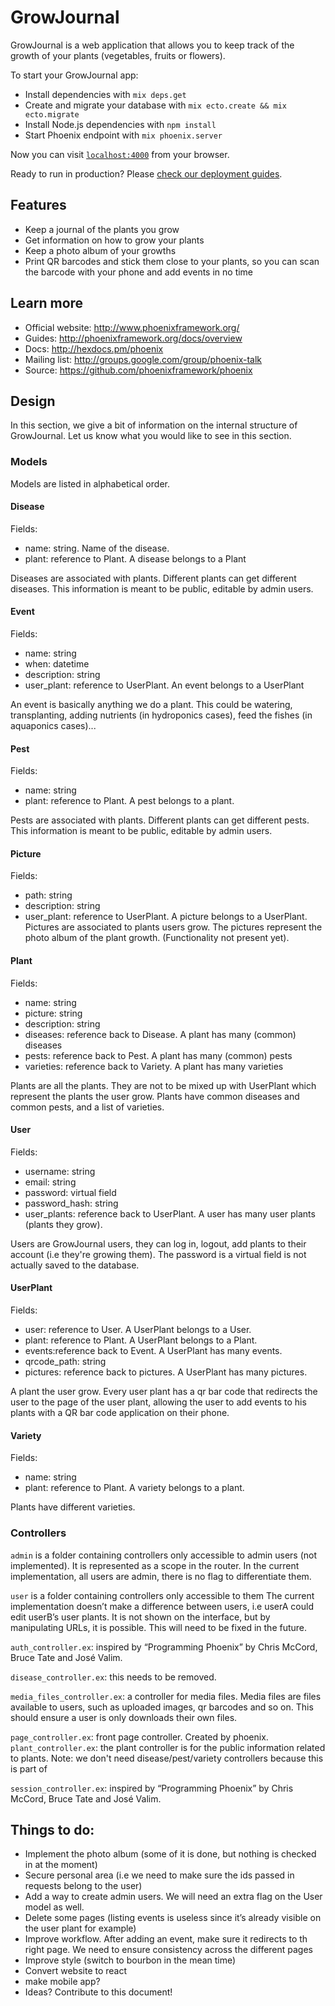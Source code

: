 # GrowJournal

GrowJournal is a web application that allows you to keep track
of the growth of your plants (vegetables, fruits or flowers).

To start your GrowJournal app:

  * Install dependencies with `mix deps.get`
  * Create and migrate your database with `mix ecto.create && mix ecto.migrate`
  * Install Node.js dependencies with `npm install`
  * Start Phoenix endpoint with `mix phoenix.server`

Now you can visit [`localhost:4000`](http://localhost:4000) from your browser.

Ready to run in production? Please [check our deployment guides](http://www.phoenixframework.org/docs/deployment).

## Features

 * Keep a journal of the plants you grow
 * Get information on how to grow your plants
 * Keep a photo album of your growths
 * Print QR barcodes and stick them close to your plants, so you can scan
   the barcode with your phone and add events in no time

## Learn more

  * Official website: http://www.phoenixframework.org/
  * Guides: http://phoenixframework.org/docs/overview
  * Docs: http://hexdocs.pm/phoenix
  * Mailing list: http://groups.google.com/group/phoenix-talk
  * Source: https://github.com/phoenixframework/phoenix

## Design

In this section, we give a bit of information on
the internal structure of GrowJournal. Let us know what you would like to see
in this section.

### Models
Models are listed in alphabetical order.

#### Disease
Fields:
 * name: string. Name of the disease.
 * plant:  reference to Plant. A disease belongs to a Plant

Diseases are associated with plants. Different plants can get different
diseases. This information is meant to be public, editable by admin users.

#### Event
Fields:
 * name: string
 * when: datetime
 * description: string
 * user_plant: reference to UserPlant. An event belongs to a UserPlant

An event is basically anything we do a plant. This could be watering,
transplanting, adding nutrients (in hydroponics cases), feed the fishes
(in aquaponics cases)...

#### Pest
Fields:
 * name: string
 * plant: reference to Plant. A pest belongs to a plant.

Pests are associated with plants. Different plants can get different pests.
This information is meant to be public, editable by admin users.

#### Picture
Fields:
* path: string
* description: string
* user_plant: reference to UserPlant. A picture belongs to a UserPlant.
Pictures are associated to plants users grow. The pictures represent the photo
album of the plant growth. (Functionality not present yet).

#### Plant
Fields:
 * name: string
 * picture: string
 * description: string
 * diseases: reference back to Disease. A plant has many (common) diseases
 * pests: reference back to Pest. A plant has many (common) pests
 * varieties: reference back to Variety. A plant has many varieties

Plants are all the plants. They are not to be mixed up with UserPlant which
represent the plants the user grow. Plants have common diseases and common
pests, and a list of varieties.

#### User
Fields:
 * username: string
 * email: string
 * password: virtual field
 * password_hash: string
 * user_plants: reference back to UserPlant. A user has many user plants
   (plants they grow).

Users are GrowJournal users, they can log in, logout,
add plants to their account (i.e they're growing them).
The password is a virtual field is not actually saved to the database.

#### UserPlant
Fields:
 * user: reference to User. A UserPlant belongs to a User.
 * plant: reference to Plant. A UserPlant belongs to a Plant.
 * events:reference back to Event. A UserPlant has many events.
 * qrcode_path: string
 * pictures: reference back to pictures. A UserPlant has many pictures.

A plant the user grow. Every user plant has a qr bar code that redirects
the user to the page of the user plant, allowing the user to add events
to his plants with a QR bar code application on their phone.

#### Variety
Fields:
 * name: string
 * plant: reference to Plant. A variety belongs to a plant.

Plants have different varieties.


### Controllers

`admin` is a folder containing controllers only accessible to admin users (not implemented).
It is represented as a scope in the router.
In the current implementation, all users are admin, there is no flag to differentiate them.

`user` is a folder containing controllers only accessible to them
The current implementation doesn’t make a difference between users,
i.e userA could edit userB’s user plants. It is not shown on the interface, but by manipulating
URLs, it is possible. This will need to be fixed in the future.

`auth_controller.ex`: inspired by “Programming Phoenix” by Chris McCord, Bruce Tate and José Valim.

`disease_controller.ex`: this needs to be removed.

`media_files_controller.ex`: a controller for media files. Media files are files available to users,
such as uploaded images, qr barcodes and so on.
This should ensure a user is only downloads their own files.

`page_controller.ex`: front page controller. Created by phoenix.
`plant_controller.ex`: the plant controller is for the
public information related to plants.
Note: we don't need disease/pest/variety controllers because this is part of

`session_controller.ex`: inspired by “Programming Phoenix” by Chris McCord, Bruce Tate and José Valim.



## Things to do:

 * Implement the photo album (some of it is done, but nothing is checked in at the moment)
 * Secure personal area (i.e we need to make sure the ids passed in requests belong to the user)
 * Add a way to create admin users. We will need an extra flag on the User model as well.
 * Delete some pages (listing events is useless since it’s already visible on the user plant for example)
 * Improve workflow. After adding an event, make sure it redirects to th right page.
   We need to ensure consistency across the different pages
 * Improve style (switch to bourbon in the mean time)
 * Convert website to react
 * make mobile app?
 * Ideas? Contribute to this document!
